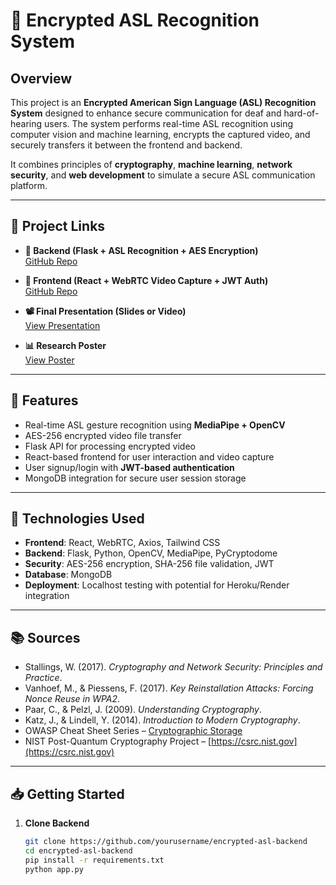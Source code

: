 # 🔐 Encrypted ASL Recognition System

## Overview

This project is an **Encrypted American Sign Language (ASL) Recognition System** designed to enhance secure communication for deaf and hard-of-hearing users. The system performs real-time ASL recognition using computer vision and machine learning, encrypts the captured video, and securely transfers it between the frontend and backend.

It combines principles of **cryptography**, **machine learning**, **network security**, and **web development** to simulate a secure ASL communication platform.

---

## 🔗 Project Links

- **🔧 Backend (Flask + ASL Recognition + AES Encryption)**  
  [GitHub Repo](https://github.com/yourusername/encrypted-asl-backend)

- **🎨 Frontend (React + WebRTC Video Capture + JWT Auth)**  
  [GitHub Repo](https://github.com/yourusername/encrypted-asl-frontend)

- **📽️ Final Presentation (Slides or Video)**  
  [View Presentation](https://link-to-your-presentation.com)

- **📊 Research Poster**  
  [View Poster](https://link-to-your-poster.com)

---

## 🚀 Features

- Real-time ASL gesture recognition using **MediaPipe + OpenCV**
- AES-256 encrypted video file transfer
- Flask API for processing encrypted video
- React-based frontend for user interaction and video capture
- User signup/login with **JWT-based authentication**
- MongoDB integration for secure user session storage

---

## 🧪 Technologies Used

- **Frontend**: React, WebRTC, Axios, Tailwind CSS
- **Backend**: Flask, Python, OpenCV, MediaPipe, PyCryptodome
- **Security**: AES-256 encryption, SHA-256 file validation, JWT
- **Database**: MongoDB
- **Deployment**: Localhost testing with potential for Heroku/Render integration

---

## 📚 Sources

- Stallings, W. (2017). *Cryptography and Network Security: Principles and Practice*.
- Vanhoef, M., & Piessens, F. (2017). *Key Reinstallation Attacks: Forcing Nonce Reuse in WPA2*.
- Paar, C., & Pelzl, J. (2009). *Understanding Cryptography*.
- Katz, J., & Lindell, Y. (2014). *Introduction to Modern Cryptography*.
- OWASP Cheat Sheet Series – [Cryptographic Storage](https://cheatsheetseries.owasp.org/cheatsheets/Cryptographic_Storage_Cheat_Sheet.html)
- NIST Post-Quantum Cryptography Project – [https://csrc.nist.gov](https://csrc.nist.gov)

---

## 📥 Getting Started

1. **Clone Backend**  
   ```bash
   git clone https://github.com/yourusername/encrypted-asl-backend
   cd encrypted-asl-backend
   pip install -r requirements.txt
   python app.py
